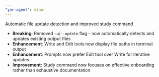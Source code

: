 ```yaml
---
"yar-agent": minor
---
```


Automatic file update detection and improved study command

- **Breaking**: Removed `-u`/`--update` flag - now automatically detects and updates existing output files
- **Enhancement**: Write and Edit tools now display file paths in terminal output
- **Enhancement**: Prompts now prefer Edit tool over Write for iterative updates
- **Improvement**: Study command now focuses on effective onboarding rather than exhaustive documentation
